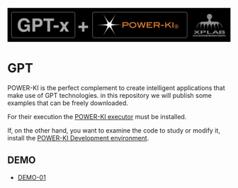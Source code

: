 ![image](GPT+PWK.png )
# GPT
POWER-KI is the perfect complement to create intelligent applications that make use of GPT technologies.
in this repository we will publish some examples that can be freely downloaded.
 
For their execution the <a href="https://github.com/POWER-KI/POWER-KI/raw/master/INSTALL-PACKAGE/Setup_PWK-EXC_PUB01.msi" download> POWER-KI executor</a> must be installed. 

If, on the other hand, you want to examine the code to study or modify it, install the  <a href="https://github.com/POWER-KI/POWER-KI/raw/master/INSTALL-PACKAGE/Setup_POWER-KI_PUB01.msi" download> POWER-KI Development environment</a>.

## DEMO

*  <a href="https://github.com/POWER-KI/GPT/tree/main/DEMO-01"> DEMO-01 </a>
